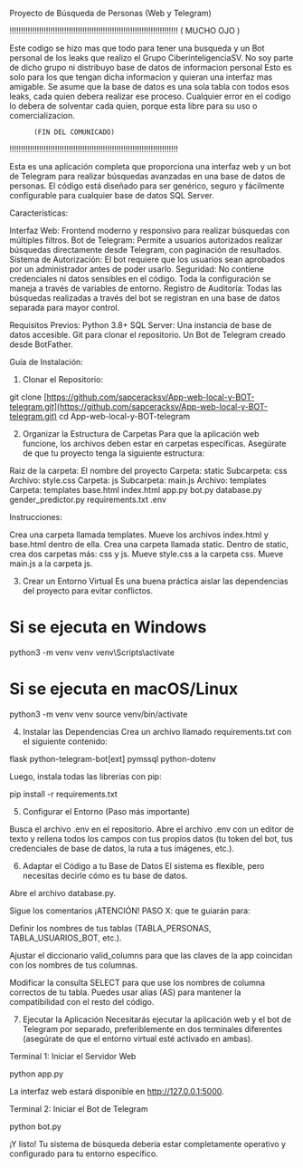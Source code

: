 Proyecto de Búsqueda de Personas (Web y Telegram)

!!!!!!!!!!!!!!!!!!!!!!!!!!!!!!!!!!!!!!!!!!!!!!!!!!!!!!!!!!!!!!!!!!!!!!!!!!
          ( MUCHO OJO )

Este codigo se hizo mas que todo para tener una busqueda y un Bot personal de los leaks que realizo el Grupo CiberinteligenciaSV.
No soy parte de dicho grupo ni distribuyo base de datos de informacion personal
Esto es solo para los que tengan dicha informacion y quieran una interfaz mas amigable.
Se asume que la base de datos es una sola tabla con todos esos leaks, cada quien debera realizar ese proceso.
Cualquier error en el codigo lo debera de solventar cada quien, porque esta libre para su uso o comercializacion.

          (FIN DEL COMUNICADO)  
!!!!!!!!!!!!!!!!!!!!!!!!!!!!!!!!!!!!!!!!!!!!!!!!!!!!!!!!!!!!!!!!!!!!!!!!!!
          


Esta es una aplicación completa que proporciona una interfaz web y un bot de Telegram para realizar búsquedas avanzadas en una base de datos de personas. El código está diseñado para ser genérico, seguro y fácilmente configurable para cualquier base de datos SQL Server.



Características:

Interfaz Web: Frontend moderno y responsivo para realizar búsquedas con múltiples filtros.
Bot de Telegram: Permite a usuarios autorizados realizar búsquedas directamente desde Telegram, con paginación de resultados.
Sistema de Autorización: El bot requiere que los usuarios sean aprobados por un administrador antes de poder usarlo.
Seguridad: No contiene credenciales ni datos sensibles en el código. Toda la configuración se maneja a través de variables de entorno.
Registro de Auditoría: Todas las búsquedas realizadas a través del bot se registran en una base de datos separada para mayor control.


Requisitos Previos:
Python 3.8+
SQL Server: Una instancia de base de datos accesible.
Git para clonar el repositorio.
Un Bot de Telegram creado desde BotFather.


Guía de Instalación:

1. Clonar el Repositorio:
 
git clone [https://github.com/sapceracksv/App-web-local-y-BOT-telegram.git](https://github.com/sapceracksv/App-web-local-y-BOT-telegram.git)
cd App-web-local-y-BOT-telegram


2. Organizar la Estructura de Carpetas
Para que la aplicación web funcione, los archivos deben estar en carpetas específicas. Asegúrate de que tu proyecto tenga la siguiente estructura:

Raiz de la carpeta: El nombre del proyecto
Carpeta: static
    Subcarpeta: css
        Archivo: style.css
Carpeta: js
    Subcarpeta: main.js
        Archivo: templates
Carpeta: templates
      base.html
      index.html
app.py
bot.py
database.py
gender_predictor.py
requirements.txt
.env


Instrucciones:

Crea una carpeta llamada templates. Mueve los archivos index.html y base.html dentro de ella.
Crea una carpeta llamada static.
Dentro de static, crea dos carpetas más: css y js.
Mueve style.css a la carpeta css.
Mueve main.js a la carpeta js.


3. Crear un Entorno Virtual
Es una buena práctica aislar las dependencias del proyecto para evitar conflictos.

# Si se ejecuta en Windows
python3 -m venv venv
venv\Scripts\activate

# Si se ejecuta en macOS/Linux
python3 -m venv venv
source venv/bin/activate

4. Instalar las Dependencias
Crea un archivo llamado requirements.txt con el siguiente contenido:

flask
python-telegram-bot[ext]
pymssql
python-dotenv

Luego, instala todas las librerías con pip:

pip install -r requirements.txt

5. Configurar el Entorno (Paso más importante)

Busca el archivo .env en el repositorio.
Abre el archivo .env con un editor de texto y rellena todos los campos con tus propios datos (tu token del bot, tus credenciales de base de datos, la ruta a tus imágenes, etc.).


6. Adaptar el Código a tu Base de Datos
El sistema es flexible, pero necesitas decirle cómo es tu base de datos.

Abre el archivo database.py.

Sigue los comentarios ¡ATENCIÓN! PASO X: que te guiarán para:

Definir los nombres de tus tablas (TABLA_PERSONAS, TABLA_USUARIOS_BOT, etc.).

Ajustar el diccionario valid_columns para que las claves de la app coincidan con los nombres de tus columnas.

Modificar la consulta SELECT para que use los nombres de columna correctos de tu tabla. Puedes usar alias (AS) para mantener la compatibilidad con el resto del código.

7. Ejecutar la Aplicación
Necesitarás ejecutar la aplicación web y el bot de Telegram por separado, preferiblemente en dos terminales diferentes (asegúrate de que el entorno virtual esté activado en ambas).

Terminal 1: Iniciar el Servidor Web

python app.py

La interfaz web estará disponible en http://127.0.0.1:5000.

Terminal 2: Iniciar el Bot de Telegram

python bot.py

¡Y listo! Tu sistema de búsqueda debería estar completamente operativo y configurado para tu entorno específico.
